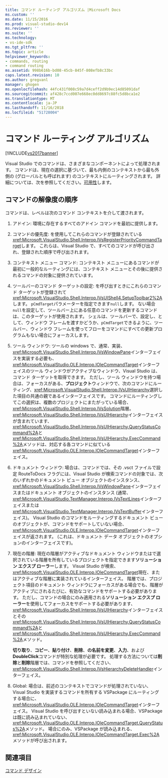 ```yaml
---
title: コマンド ルーティング アルゴリズム |Microsoft Docs
ms.custom: ''
ms.date: 11/15/2016
ms.prod: visual-studio-dev14
ms.reviewer: ''
ms.suite: ''
ms.technology:
- vs-ide-sdk
ms.tgt_pltfrm: ''
ms.topic: article
helpviewer_keywords:
- commands, routing
- command routing
ms.assetid: 998b616b-bd08-45cb-845f-808efb8c33bc
caps.latest.revision: 10
ms.author: gregvanl
manager: ghogen
ms.openlocfilehash: 44fc431f008c59a7d4ceff2d9b9ec14d85091daf
ms.sourcegitcommit: af428c7ccd007e668ec0dd8697c88fc5d8bca1e2
ms.translationtype: MT
ms.contentlocale: ja-JP
ms.lasthandoff: 11/16/2018
ms.locfileid: "51728004"
---
```

# <a name="command-routing-algorithm"></a>コマンド ルーティング アルゴリズム
[!INCLUDE[vs2017banner](../../includes/vs2017banner.md)]

Visual Studio でのコマンドは、さまざまなコンポーネントによって処理されます。 コマンドは、現在の選択に基づいて、最も内側のコンテキストから最も外側の (グローバルとも呼ばれます) のコンテキストにルーティングされます。 詳細については、次を参照してください。[可用性](../../extensibility/internals/command-availability.md)します。  
  
## <a name="order-of-command-resolution"></a>コマンドの解像度の順序  
 コマンドは、レベルは次のコマンド コンテキストを介して渡されます。  
  
1.  アドイン: 環境に存在するすべてのアドイン コマンドを最初に提供します。  
  
2.  コマンドの優先度: を使用してこれらのコマンドが登録されている<xref:Microsoft.VisualStudio.Shell.Interop.IVsRegisterPriorityCommandTarget>します。 これらは、Visual Studio で、すべてのコマンドが呼び出され、登録された順序で呼び出されます。  
  
3.  コンテキスト メニュー コマンド: コンテキスト メニューにあるコマンドが最初に一般的なルーティングには、コンテキスト メニューとその後に提供されるコマンドの対象に提供されています。  
  
4.  ツールバーのコマンド ターゲットの設定: を呼び出すときにこれらのコマンド ターゲットが登録されて<xref:Microsoft.VisualStudio.Shell.Interop.IVsUIShell4.SetupToolbar2%2A>します。 `pCmdTarget`パラメーターを指定できます`null`します。 ない場合`null`を設定して、ツールバー上にある任意のコマンドを更新するコマンドは、このターゲットが使用されます。 シェルは、ツールバーで、設定し、として、ウィンドウ フレームを渡すかどうか、`pCmdTarget`できるように、ツールバー、ウィンドウ フレームを使ってフローをコマンドにすべての更新プログラムもない場合にフォーカスします。  
  
5.  ツール ウィンドウ: ツールの windows で、通常、実装、<xref:Microsoft.VisualStudio.Shell.Interop.IVsWindowPane>インターフェイスを実装する必要も、<xref:Microsoft.VisualStudio.OLE.Interop.IOleCommandTarget>インターフェイスのツール ウィンドウがアクティブなウィンドウ、Visual Studio は、コマンド ターゲットを取得できます。 ただし、ツール ウィンドウを持つ場合は、フォーカスがある、**プロジェクト**ウィンドウで、次のコマンドにルーティング、<xref:Microsoft.VisualStudio.Shell.Interop.IVsUIHierarchy>選択した項目の共通の親であるインターフェイスです。 コマンドにルーティングしてこの選択は、複数のプロジェクトにまたがっている場合、<xref:Microsoft.VisualStudio.Shell.Interop.IVsSolution>階層。 <xref:Microsoft.VisualStudio.Shell.Interop.IVsUIHierarchy>インターフェイスが含まれています、<xref:Microsoft.VisualStudio.Shell.Interop.IVsUIHierarchy.QueryStatusCommand%2A>と<xref:Microsoft.VisualStudio.Shell.Interop.IVsUIHierarchy.ExecCommand%2A>メソッドは、対応する各コマンドに似ている<xref:Microsoft.VisualStudio.OLE.Interop.IOleCommandTarget>インターフェイス。  
  
6.  ドキュメント ウィンドウ: 場合は、コマンドでは、その .vsct ファイルで設定 RouteToDocs フラグには、Visual Studio が検索コマンドの対象では、次のいずれかのドキュメント ビュー オブジェクトのインスタンス、<xref:Microsoft.VisualStudio.Shell.Interop.IVsWindowPane>インターフェイスまたはドキュメント オブジェクトのインスタンス (通常、 <xref:Microsoft.VisualStudio.TextManager.Interop.IVsTextLines>インターフェイスまたは<xref:Microsoft.VisualStudio.TextManager.Interop.IVsTextBuffer>インターフェイス)。 Visual Studio のコマンドをルーティングするドキュメント ビューのオブジェクトが、コマンドをサポートしていない場合、<xref:Microsoft.VisualStudio.OLE.Interop.IOleCommandTarget>インターフェイスが返されます。 (これは、ドキュメント データ オブジェクトのオプションのインターフェイスです)。  
  
7.  現在の階層: 現在の階層がアクティブなドキュメント ウィンドウまたはで選択されている階層を所有しているプロジェクトを指定できます**ソリューション エクスプ ローラー**します。 Visual Studio が検索、<xref:Microsoft.VisualStudio.OLE.Interop.IOleCommandTarget>現在、またはアクティブな階層に実装されているインターフェイス。 階層では、プロジェクト項目のドキュメント ウィンドウにフォーカスがある場合でも、階層がアクティブにされるたびに、有効なコマンドをサポートする必要があります。 ただし、コマンドの場合にのみ適用される**ソリューション エクスプ ローラー**を使用してフォーカスをサポートする必要があります、<xref:Microsoft.VisualStudio.Shell.Interop.IVsUIHierarchy>インターフェイスとその<xref:Microsoft.VisualStudio.Shell.Interop.IVsUIHierarchy.QueryStatusCommand%2A>と<xref:Microsoft.VisualStudio.Shell.Interop.IVsUIHierarchy.ExecCommand%2A>メソッド。  
  
     **切り取り**、**コピー**、**貼り付け**、**削除**、**の名前を変更**、**入力**、および**DoubleClick**コマンドが特別な処理が必要です。 処理する方法については**削除**と**削除**階層では、コマンドを参照してください、<xref:Microsoft.VisualStudio.Shell.Interop.IVsHierarchyDeleteHandler>インターフェイス。  
  
8.  Global: 場合は、前述のコンテキストでコマンドが処理されていない、Visual Studio を実装するコマンドを所有する VSPackage にルーティングする場合に、<xref:Microsoft.VisualStudio.OLE.Interop.IOleCommandTarget>インターフェイス。 Visual Studio を呼び出すといない読み込まれる場合、VSPackage は既に読み込まれていない、<xref:Microsoft.VisualStudio.OLE.Interop.IOleCommandTarget.QueryStatus%2A>メソッド。 場合にのみ、VSPackage が読み込まれる、<xref:Microsoft.VisualStudio.OLE.Interop.IOleCommandTarget.Exec%2A>メソッドが呼び出されます。  
  
## <a name="see-also"></a>関連項目  
 [コマンド デザイン](../../extensibility/internals/command-design.md)

